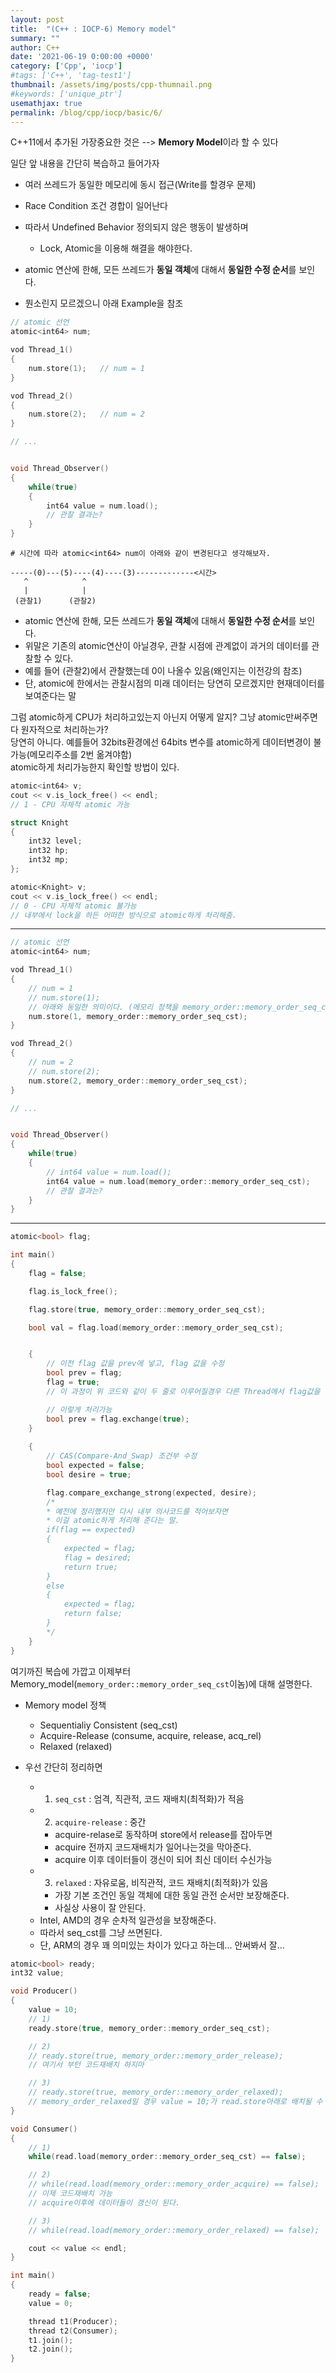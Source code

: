 ```yaml
---
layout: post
title:  "(C++ : IOCP-6) Memory model"
summary: ""
author: C++
date: '2021-06-19 0:00:00 +0000'
category: ['Cpp', 'iocp']
#tags: ['C++', 'tag-test1']
thumbnail: /assets/img/posts/cpp-thumnail.png
#keywords: ['unique_ptr']
usemathjax: true
permalink: /blog/cpp/iocp/basic/6/
---
```


C++11에서 추가된 가장중요한 것은 --> **Memory Model**이라 할 수 있다

일단 앞 내용을 간단히 복습하고 들어가자

* 여러 쓰레드가 동일한 메모리에 동시 접근(Write를 할경우 문제)
* Race Condition 조건 경합이 일어난다
* 따라서 Undefined Behavior 정의되지 않은 행동이 발생하며
    * Lock, Atomic을 이용해 해결을 해야한다.

* atomic 연산에 한해, 모든 쓰레드가 **동일 객체**에 대해서 **동일한 수정 순서**를 보인다.
* 뭔소린지 모르겠으니 아래 Example을 참조

```cpp
// atomic 선언
atomic<int64> num;

vod Thread_1()
{
    num.store(1);   // num = 1
}

vod Thread_2()
{
    num.store(2);   // num = 2
}

// ...


void Thread_Observer()
{
    while(true)
    {
        int64 value = num.load();
        // 관찰 결과는?
    }
}
```

```
# 시간에 따라 atomic<int64> num이 아래와 같이 변경된다고 생각해보자.

-----(0)---(5)----(4)----(3)-------------<시간>
   ^            ^
   |            |
 (관찰1)      (관찰2)

```

* atomic 연산에 한해, 모든 쓰레드가 **동일 객체**에 대해서 **동일한 수정 순서**를 보인다.
* 위말은 기존의 atomic연산이 아닐경우, 관찰 시점에 관계없이 과거의 데이터를 관찰할 수 있다.
* 예를 들어 (관찰2)에서 관찰했는데 0이 나올수 있음(왜인지는 이전강의 참조)
* 단, atomic에 한에서는 관찰시점의 미래 데이터는 당연히 모르겠지만 현재데이터를 보여준다는 말

그럼 atomic하게 CPU가 처리하고있는지 아닌지 어떻게 알지? 그냥 atomic만써주면 다 원자적으로 처리하는가?<br>
당연히 아니다. 예를들어 32bits환경에선 64bits 변수를 atomic하게 데이터변경이 불가능(메모리주소를 2번 옮겨야함)<br>
atomic하게 처리가능한지 확인할 방법이 있다.

```cpp
atomic<int64> v;
cout << v.is_lock_free() << endl; 
// 1 - CPU 자체적 atomic 가능

struct Knight
{
    int32 level;
    int32 hp;
    int32 mp;
};

atomic<Knight> v;
cout << v.is_lock_free() << endl;   
// 0 - CPU 자체적 atomic 불가능
// 내부에서 lock을 하든 어떠한 방식으로 atomic하게 처리해줌.
```

---

```cpp
// atomic 선언
atomic<int64> num;

vod Thread_1()
{
    // num = 1
    // num.store(1);
    // 아래와 동일한 의미이다. (메모리 정책을 memory_order::memory_order_seq_cst로 써달라)
    num.store(1, memory_order::memory_order_seq_cst);
}

vod Thread_2()
{
    // num = 2
    // num.store(2);
    num.store(2, memory_order::memory_order_seq_cst);
}

// ...


void Thread_Observer()
{
    while(true)
    {
        // int64 value = num.load();
        int64 value = num.load(memory_order::memory_order_seq_cst);
        // 관찰 결과는?
    }
}
```

---

```cpp
atomic<bool> flag;

int main()
{
    flag = false;

    flag.is_lock_free();

    flag.store(true, memory_order::memory_order_seq_cst);

    bool val = flag.load(memory_order::memory_order_seq_cst);


    {
        // 이전 flag 값을 prev에 넣고, flag 값을 수정
        bool prev = flag;
        flag = true;
        // 이 과정이 위 코드와 같이 두 줄로 이루어질경우 다른 Thread에서 flag값을 변경해버릴 위험이 존재

        // 이렇게 처리가능
        bool prev = flag.exchange(true);
    }
    
    {
        // CAS(Compare-And_Swap) 조건부 수정
        bool expected = false;
        bool desire = true;

        flag.compare_exchange_strong(expected, desire);
        /*
        * 예전에 정리했지만 다시 내부 의사코드를 적어보자면
        * 이걸 atomic하게 처리해 준다는 말.
        if(flag == expected)
        {
            expected = flag;
            flag = desired;
            return true;
        }
        else
        {
            expected = flag;
            return false;
        }
        */
    }
}
```

여기까진 복습에 가깝고 이제부터 Memory_model(`memory_order::memory_order_seq_cst`이놈)에 대해 설명한다.

* Memory model 정책
    * Sequentialiy Consistent (seq_cst)
    * Acquire-Release (consume, acquire, release, acq_rel)
    * Relaxed (relaxed)

* 우선 간단히 정리하면
    * 1) `seq_cst` : 엄격, 직관적, 코드 재배치(최적화)가 적음
    * 2) `acquire-release` : 중간
        * acquire-relase로 동작하며 store에서 release를 잡아두면
        * acquire 전까지 코드재배치가 일어나는것을 막아준다.
        * acquire 이후 데이터들이 갱신이 되어 최신 데이터 수신가능
    * 3) `relaxed` : 자유로움, 비직관적, 코드 재배치(최적화)가 있음
        * 가장 기본 조건인 동일 객체에 대한 동일 관전 순서만 보장해준다.
        * 사실상 사용이 잘 안된다.
    * Intel, AMD의 경우 순차적 일관성을 보장해준다. 
    * 따라서 seq_cst를 그냥 쓰면된다.
    * 단, ARM의 경우 꽤 의미있는 차이가 있다고 하는데... 안써봐서 잘...

```cpp
atomic<bool> ready;
int32 value;

void Producer()
{
    value = 10;
    // 1)
    ready.store(true, memory_order::memory_order_seq_cst);

    // 2)
    // ready.store(true, memory_order::memory_order_release);
    // 여기서 부턴 코드재배치 하지마

    // 3)
    // ready.store(true, memory_order::memory_order_relaxed);
    // memory_order_relaxed일 경우 value = 10;가 read.store아래로 배치될 수 있다는 말.
}

void Consumer()
{
    // 1)
    while(read.load(memory_order::memory_order_seq_cst) == false);

    // 2)
    // while(read.load(memory_order::memory_order_acquire) == false);
    // 이제 코드재배치 가능
    // acquire이후에 데이터들이 갱신이 된다.

    // 3)
    // while(read.load(memory_order::memory_order_relaxed) == false);

    cout << value << endl;
}

int main()
{
    ready = false;
    value = 0;

    thread t1(Producer);
    thread t2(Consumer);
    t1.join();
    t2.join();
}
```